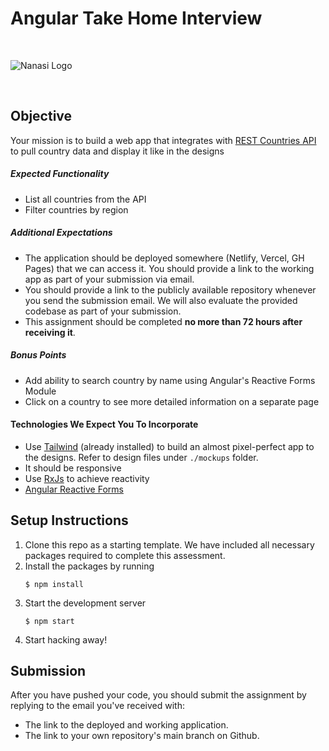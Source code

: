 # Angular Take Home Interview

<br/>

![Nanasi Logo](https://res.cloudinary.com/www-nanasi-co/image/upload/v1639128056/dashboard/center_piece_qhiuq1.svg)

<br/>

## Objective

Your mission is to build a web app that integrates with [REST Countries API](https://restcountries.com/#api-endpoints-v3-all) to pull country data and display it like in the designs

##### Expected Functionality

- List all countries from the API
- Filter countries by region

##### Additional Expectations

- The application should be deployed somewhere (Netlify, Vercel, GH Pages) that we can access it. You should provide a link to the working app as part of your submission via email.
- You should provide a link to the publicly available repository whenever you send the submission email. We will also evaluate the provided codebase as part of your submission.
- This assignment should be completed **no more than 72 hours after receiving it**.

##### Bonus Points

- Add ability to search country by name using Angular's Reactive Forms Module
- Click on a country to see more detailed information on a separate page

#### Technologies We Expect You To Incorporate

- Use [Tailwind](https://tailwindcss.com/) (already installed) to build an almost pixel-perfect app to the designs. Refer to design files under `./mockups` folder.
- It should be responsive
- Use [RxJs](https://rxjs.dev/guide/overview) to achieve reactivity
- [Angular Reactive Forms](https://angular.io/guide/reactive-forms)

## Setup Instructions

1. Clone this repo as a starting template. We have included all necessary packages required to complete this assessment.
2. Install the packages by running
   ```
   $ npm install
   ```
3. Start the development server
   ```
   $ npm start
   ```
4. Start hacking away!

## Submission

After you have pushed your code, you should submit the assignment by replying to the email you've received with:

- The link to the deployed and working application.
- The link to your own repository's main branch on Github.
